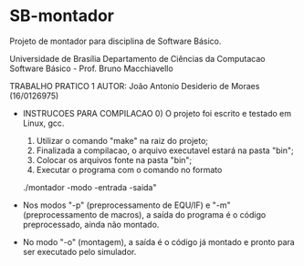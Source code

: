 # SB-montador
Projeto de montador para disciplina de Software Básico.

Universidade de Brasília
Departamento de Ciências da Computacao
Software Básico - Prof. Bruno Macchiavello

TRABALHO PRATICO 1
AUTOR: João Antonio Desiderio de Moraes (16/0126975)

- INSTRUCOES PARA COMPILACAO
	0) O projeto foi escrito e testado em Linux, gcc.
    1) Utilizar o comando "make" na raiz do projeto;
    2) Finalizada a compilacao, o arquivo executavel estará na pasta "bin";
    3) Colocar os arquivos fonte na pasta "bin";
    4) Executar o programa com o comando no formato

    ./montador -modo -entrada -saida"

- Nos modos "-p" (preprocessamento de EQU/IF) e "-m"
(preprocessamento de macros), a saída do programa é o
código preprocessado, ainda não montado.

- No modo "-o" (montagem), a saída é o código já montado
e pronto para ser executado pelo simulador.
